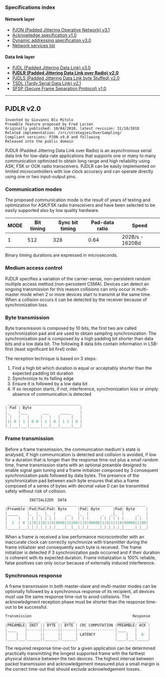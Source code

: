 
### Specifications index

#### Network layer
- [PJON (Padded Jittering Operative Network) v3.1](/specification/PJON-protocol-specification-v3.1.md)
- [Acknowledge specification v1.0](/specification/PJON-protocol-acknowledge-specification-v1.0.md)
- [Dynamic addressing specification v3.0](/specification/PJON-dynamic-addressing-specification-v3.0.md)
- [Network services list](/specification/PJON-network-services-list.md)
#### Data link layer
- [PJDL (Padded Jittering Data Link) v3.0](/src/strategies/SoftwareBitBang/specification/PJDL-specification-v3.0.md)
- **[PJDLR (Padded Jittering Data Link over Radio) v2.0](/src/strategies/OverSampling/specification/PJDLR-specification-v2.0.md)**
- [PJDLS (Padded Jittering Data Link byte Stuffed) v2.0](/src/strategies/AnalogSampling/specification/PJDLS-specification-v2.0.md)
- [TSDL (Tardy Serial Data Link) v2.1](/src/strategies/ThroughSerial/specification/TSDL-specification-v2.1.md)
- [SFSP (Secure Frame Separation Protocol) v1.0](/specification/SFSP-frame-separation-specification-v1.0.md)

---

## PJDLR v2.0
```
Invented by Giovanni Blu Mitolo
Preamble feature proposed by Fred Larsen
Originally published: 10/04/2010, latest revision: 31/10/2018
Related implementation: /src/strategies/OverSampling/
Compliant versions: PJON v9.0 and following
Released into the public domain
```
PJDLR (Padded Jittering Data Link over Radio) is an asynchronous serial data link for low-data-rate applications that supports one or many to many communication optimized to obtain long range and high reliability using ASK, FSK or OOK radio transceivers. PJDLR can be easily implemented on limited microcontrollers with low clock accuracy and can operate directly using one or two input-output pins.

### Communication modes
The proposed communication mode is the result of years of testing and optimization for ASK/FSK radio transceivers and have been selected to be easily supported also by low quality hardware.  

| MODE | Bit timing | Sync bit timing | Pad-data ratio | Speed               |
| ---- | ---------- | --------------- | -------------- | ------------------- |
| 1    | 512        | 328             | 0.64           | 202B/s - 1620Bd     |

Binary timing durations are expressed in microseconds.

### Medium access control
PJDLR specifies a variation of the carrier-sense, non-persistent random multiple access method (non-persistent CSMA). Devices can detect an ongoing transmission for this reason collisions can only occur in multi-master mode when 2 or more devices start to transmit at the same time. When a collision occurs it can be detected by the receiver because of synchronization loss.

### Byte transmission
Byte transmission is composed by 10 bits, the first two are called synchronization pad and are used to obtain sampling synchronization. The synchronization pad is composed by a high padding bit shorter than data bits and a low data bit. The following 8 data bits contain information in LSB-first (least significant bit first) order.

The reception technique is based on 3 steps:
1. Find a high bit which duration is equal or acceptably shorter than the expected padding bit duration
2. Synchronize to its falling edge
3. Ensure it is followed by a low data bit
4. If so reception starts, if not, interference, synchronization loss or simply absence of communication is detected
```cpp  
 _____ ___________________________
| Pad | Byte                      |
|_    |___       ___     _____    |
| |   |   |     |   |   |     |   |
|1| 0 | 1 | 0 0 | 1 | 0 | 1 1 | 0 |
|_|___|___|_____|___|___|_____|___|
```

### Frame transmission
Before a frame transmission, the communication medium's state is analysed, if high communication is detected and collision is avoided, if low for a duration that is longer than the response time-out plus a small random time, frame transmission starts with an optional preamble designed to enable signal gain tuning and a frame initializer composed by 3 consequent synchronization pads followed by data bytes. The presence of the synchronization pad between each byte ensures that also a frame composed of a series of bytes with decimal value 0 can be transmitted safely without risk of collision.

```cpp     
           INITIALIZER  DATA
 _________ ___________ __________ _______________ ______________
|Preamble |Pad|Pad|Pad| Byte     |Pad| Byte      |Pad| Byte     |
|_____    |_  |_  |_  |     __   |_  |      _   _|_  |      _   |
|     |   | | | | | | |    |  |  | | |     | | | | | |     | |  |
|  1  | 0 |1|0|1|0|1|0|0000|11|00|1|0|00000|1|0|1|1|0|00000|1|00|
|_____|___|_|_|_|_|_|_|____|__|__|_|_|_____|_|_|_|_|_|_____|_|__|
```
When a frame is received a low performance microcontroller with an inaccurate clock can correctly synchronize with transmitter during the frame initializer and consequently each byte is received. The frame initializer is detected if 3 synchronization pads occurred and if their duration is coherent with its expected duration. Frame initialization is 100% reliable, false positives can only occur because of externally induced interference.      

### Synchronous response
A frame transmission in both master-slave and multi-master modes can be optionally followed by a synchronous response of its recipient, all devices must use the same response time-out to avoid collisions. The acknowledgment reception phase must be shorter than the response time-out to be successful.
```cpp  
Transmission                                              Response
 ________ ______  ______  ______                   ________ _____
|PREAMBLE| INIT || BYTE || BYTE | CRC COMPUTATION |PREAMBLE| ACK |
|____    |------||------||------|-----------------|____    |     |
|    |   |      ||      ||      | LATENCY         |    |   |  6  |
|____|___|______||______||______|                 |____|___|_____|
```

The required response time-out for a given application can be determined practically transmitting the longest supported frame with the farthest physical distance between the two devices. The highest interval between packet transmission and acknowledgement measured plus a small margin is the correct time-out that should exclude acknowledgement losses.
